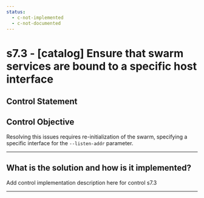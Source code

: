 ```yaml
---
status:
  - c-not-implemented
  - c-not-documented
---
```


# s7.3 - \[catalog\] Ensure that swarm services are bound to a specific host interface

## Control Statement

## Control Objective

Resolving this issues requires re-initialization of the swarm, specifying a specific interface for the `--listen-addr` parameter.

______________________________________________________________________

## What is the solution and how is it implemented?

Add control implementation description here for control s7.3

______________________________________________________________________
